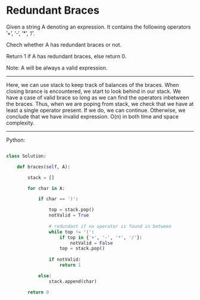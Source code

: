 # Redundant Braces

Given a string A denoting an expression. It contains the following operators
’+’, ‘-‘, ‘*’, ‘/’.

Chech whether A has redundant braces or not.

Return 1 if A has redundant braces, else return 0.

Note: A will be always a valid expression.

---

Here, we can use stack to keep track of balances of the braces. When closing
brance is encountered, we start to look behind in our stack. We have a case of
valid brace so long as we can find the operators inbetween the braces. Thus,
when we are poping from stack, we check that we have at least a single operator
present. If we do, we can continue. Otherwise, we conclude that we have invalid
expression. O(n) in both time and space complexity.

---

Python:

```python

class Solution:

    def braces(self, A):

        stack = []

        for char in A:

            if char == ')':

                top = stack.pop()
                notValid = True
                
                # redundant if no operator is found in between
                while top != '(':
                    if top in {'+', '-', '*', '/'}:
                        notValid = False
                    top = stack.pop()
                
                if notValid:
                    return 1

            else:
                stack.append(char)

        return 0

```
